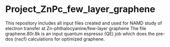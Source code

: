 # Project_ZnPc_few_layer_graphene
This repository includes all input files created and used for NAMD study of electron transfer at Zn-phthalocyanine/few-layer graphene
The file graphene.80r.8k is an input quantum espresso (QE) job which does the pre-dos (nscf) calculations for optimized graphene.

